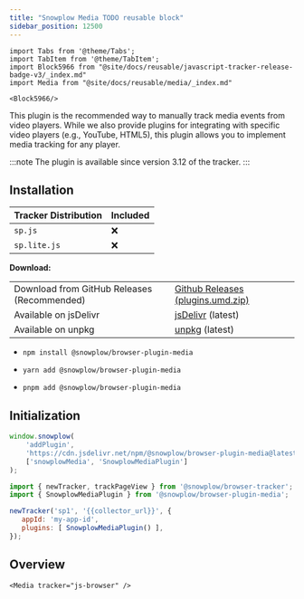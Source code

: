 ```yaml
---
title: "Snowplow Media TODO reusable block"
sidebar_position: 12500
---
```


```mdx-code-block
import Tabs from '@theme/Tabs';
import TabItem from '@theme/TabItem';
import Block5966 from "@site/docs/reusable/javascript-tracker-release-badge-v3/_index.md"
import Media from "@site/docs/reusable/media/_index.md"

<Block5966/>
```

This plugin is the recommended way to manually track media events from video players.
While we also provide plugins for integrating with specific video players (e.g., YouTube, HTML5), this plugin allows you to implement media tracking for any player.

:::note
The plugin is available since version 3.12 of the tracker.
:::

## Installation

<Tabs groupId="platform" queryString>
  <TabItem value="js" label="JavaScript (tag)" default>

| Tracker Distribution | Included |
|----------------------|----------|
| `sp.js`              | ❌        |
| `sp.lite.js`         | ❌        |

**Download:**

<table><tbody><tr><td>Download from GitHub Releases (Recommended)</td><td><a href="https://github.com/snowplow/snowplow-javascript-tracker/releases">Github Releases (plugins.umd.zip)</a></td></tr><tr><td>Available on jsDelivr</td><td><a href="https://cdn.jsdelivr.net/npm/@snowplow/browser-plugin-media@latest/dist/index.umd.min.js">jsDelivr</a> (latest)</td></tr><tr><td>Available on unpkg</td><td><a href="https://unpkg.com/@snowplow/browser-plugin-media@latest/dist/index.umd.min.js">unpkg</a> (latest)</td></tr></tbody></table>

  </TabItem>
  <TabItem value="browser" label="Browser (npm)">

- `npm install @snowplow/browser-plugin-media`
- `yarn add @snowplow/browser-plugin-media`
- `pnpm add @snowplow/browser-plugin-media`


  </TabItem>
</Tabs>

## Initialization

<Tabs groupId="platform" queryString>
  <TabItem value="js" label="JavaScript (tag)" default>

```javascript
window.snowplow(
    'addPlugin',
    'https://cdn.jsdelivr.net/npm/@snowplow/browser-plugin-media@latest/dist/index.umd.min.js',
    ['snowplowMedia', 'SnowplowMediaPlugin']
);
```

  </TabItem>
  <TabItem value="browser" label="Browser (npm)">

```javascript
import { newTracker, trackPageView } from '@snowplow/browser-tracker';
import { SnowplowMediaPlugin } from '@snowplow/browser-plugin-media';

newTracker('sp1', '{{collector_url}}', { 
   appId: 'my-app-id', 
   plugins: [ SnowplowMediaPlugin() ],
});
```

  </TabItem>
</Tabs>

## Overview

```mdx-code-block
<Media tracker="js-browser" />
```
